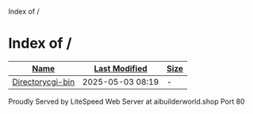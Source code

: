 Index of /

Index of /
==========

| [Name](?ND) | [Last Modified](?MA) | [Size](?SA) |
| --- | --- | --- |
| [Directorycgi-bin](/cgi-bin/) | 2025-05-03 08:19 | - |

Proudly Served by LiteSpeed Web Server at aibuilderworld.shop Port 80